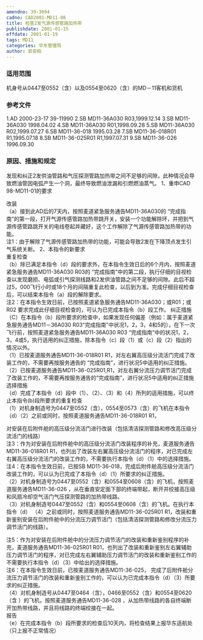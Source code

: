 ```yaml
---
amendno: 39-3094  
cadno: CAD2001-MD11-08  
title: 检查2发气源传感管路加热带  
publishdate: 2001-01-15  
effdate: 2001-01-19  
tags: MD11  
categories: 华东管理局  
author: 郭奕柏  
---
```

  
### 适用范围  
机身号从0447至0552（含）以及0554至0620（含）的MD－11客机和货机  
  
<!--more-->  
### 参考文件  
1.AD 2000-23-17 39-11990 2.SB MD11-36A030 R03,1999.12.14 3.SB MD11-36A030  1998.04.02 4.SB MD11-36A030 R01,1998.09.28 5.SB MD11-36A030 R02,1999.07.27 6.SB MD11-36-018  1995.03.28 7.SB MD11-36-018R01 R1,1995.07.18 8.SB MD11-36-025R01 R1,1997.07.31 9.SB MD11-36-026  1996.09.30  
  
### 原因、措施和规定  
发现和纠正2发供油管路和气压探测管路加热带之间不足够的间隙，此种情况会导致燃油管因电弧产生一个洞，最终导致燃油泄漏和引燃燃油蒸气。 1、重申CAD 98-MD11-01的要求  
      
改装  
  （a）接到此AD后的7天内，按照麦道紧急服务通告MD11-36A030的 “完成指南”的第一段，打开气源传感管路加热带跳开关，安装一个功能解除环，并把到气源传感管路跳开关的电线卷起并藏好，这个工作解除了气源传感管路加热带的功能。  
   注1：由于解除了气源传感管路加热带的功能，可能会导致2发在下降顶点发生引气系统关断。 2、本指令的新要求  
重复检查  
  （b）除已满足本指令（d）段的要求外，在本指令生效日后的6个月内，按照麦道紧急服务通告MD11-36A030 R03的 “完成指南”中的第二段，执行仔细的目视检查以发现磨损、电弧或引气探测线路和2发供油管路之间不足够的间隙。此后不超过5，000飞行小时或18个月的间隔重复此检查，以后到为准。完成仔细目视检查后，可以结束本指令（a）段的解除要求。  
   注2：在本指令生效日前，已按照麦道紧急服务通告MD11-36A030；或R01；或R02 要求完成此仔细目视检查的，可认为已完成本指令（b）段工作。 纠正措施  
  （C）在本指令（b）段所要求的检查中，如果发现任何偏差（例如：属于麦道紧急服务通告MD11－36A030 R03“完成指南”中状况1，2，3，4和5的），在下一次飞行前，按照麦道紧急服务通告MD11-36A030 R03 “完成指南”中的状况1，2，3，4或5，执行适用的纠正措施，除本指令（c）段（1）或（c）段（2）指出的情况以外。  
 （1）已按麦道服务通告MD11-36-018R01 R1，对左右翼高压级分流活门完成了改装工作的，不需要再按服务通告的 “完成指南”，进行状况5中适用的纠正措施。  
 （2）已按麦道服务通告MD11-36-025R01,R1，对左右翼分流压力调节活门完成了改装工作的，不需要再按服务通告的“完成指南”，进行状况5中适用的纠正措施  
选择措施  
  （d）完成了本指令（d）段中（1）、（2）、（3）和（4）所列的适用措施，可以终止本指令(b)段所要求的重复检查  
 （1）对机身制造号为0447至0552（含），0554至0573（含）的飞机在本指令（d）（2）之前或同时，按照麦道服务通告MD11-36-018R01 R1，  
  
      
对安装在后附件舱的高压级分流活门进行改装（包括清洁探测管路和修改高压级分流活门的线路）  
  注3：作为对安装在后附件舱中的高压级分流活门改装程序的补充，麦道服务通告MD11-36-018R01 R1，也列出了改装左右翼高压级分流活门的程序，对已完成左右翼高压级分流活门的改装工作的，不需要执行本指令（d）（1）中的选择措施。  
  注4：在本指令生效日前，已按SB MD11-36-018，完成后附件舱高压级分流活门改装工作的，可以认为已完成了本指令（d）（1）所要求的纠正措施。  
 （2）对机身制造号为0447至0552（含）和0554至0608（含）的飞机，按照麦道服务通告MD11-36-026 ，从在垂直安定面下部的终端带起，断开并绞接高压级和风扇冷却空气活门气压探测管路的加热带线路。  
 （3）对机身制造号0447至0552（含）和0554至0608（含）的飞机。在执行本指令（d）  （4）之前或同时，按照麦道服务通告MD11-36-025R01 R1，改装和重新鉴别安装在后附件舱中的分流压力调节活门（包括清洁探测管路和修改分流压力调节活门的线路）。  
  
  注5：作为对安装在后附件舱中的分流压力调节活门的改装和重新鉴别程序的补充，麦道服务通告MD11-36-025R01 R01，也列出了改装和重新鉴别左右翼辅助压力调节活门的程序，对已完成左右翼辅助压力调节活门的改装和重新鉴别工作的不需要执行本指令（d）（3）中给出的选择措施。  
  注6：在本指令生效日前，已按麦道服务通告MD11-36-025， 完成了后附件舱分流压力调节活门的改装和重新鉴别工作的，可以认为已完成本指令（d）（3）所要求的纠正措施。  
 （4）对机身制造号从0447至0464（含），0466至0552（含）和0554至0620（含 ）的飞机，按照麦道服务通告MD11-36-028 ，从加热带线路的各自终端断开加热带线路，并且将线路的终端绞接在一起。  
报告  
  （e）在完成本指令（b）段所要求的检查后10天内，将检查结果上报华东适航处（只上报不正常情况）  
  
